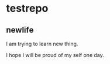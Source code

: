 # testrepo

## newlife

I am trying to learn new thing.

I hope I will be proud of my self one day.

